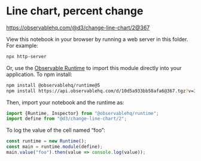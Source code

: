 # Line chart, percent change

https://observablehq.com/@d3/change-line-chart/2@367

View this notebook in your browser by running a web server in this folder. For
example:

~~~sh
npx http-server
~~~

Or, use the [Observable Runtime](https://github.com/observablehq/runtime) to
import this module directly into your application. To npm install:

~~~sh
npm install @observablehq/runtime@5
npm install https://api.observablehq.com/d/10d5a933bb58afa6@367.tgz?v=3
~~~

Then, import your notebook and the runtime as:

~~~js
import {Runtime, Inspector} from "@observablehq/runtime";
import define from "@d3/change-line-chart/2";
~~~

To log the value of the cell named “foo”:

~~~js
const runtime = new Runtime();
const main = runtime.module(define);
main.value("foo").then(value => console.log(value));
~~~
